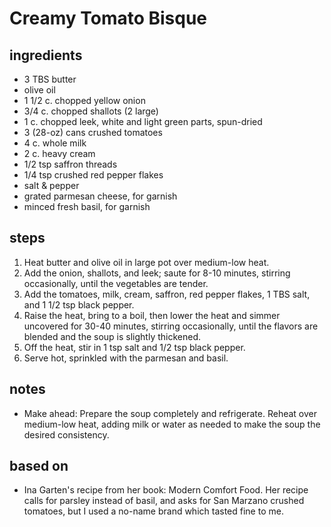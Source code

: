 # Creamy Tomato Bisque

## ingredients
* 3 TBS butter
* olive oil
* 1 1/2 c. chopped yellow onion
* 3/4 c. chopped shallots (2 large)
* 1 c. chopped leek, white and light green parts, spun-dried
* 3 (28-oz) cans crushed tomatoes
* 4 c. whole milk
* 2 c. heavy cream
* 1/2 tsp saffron threads
* 1/4 tsp crushed red pepper flakes
* salt & pepper
* grated parmesan cheese, for garnish
* minced fresh basil, for garnish

## steps  
1. Heat butter and olive oil in large pot over medium-low heat.
2. Add the onion, shallots, and leek; saute for 8-10 minutes, stirring occasionally, until the vegetables are tender.
3. Add the tomatoes, milk, cream, saffron, red pepper flakes, 1 TBS salt, and 1 1/2 tsp black pepper.
4. Raise the heat, bring to a boil, then lower the heat and simmer uncovered for 30-40 minutes, stirring occasionally, until the flavors are blended and the soup is slightly thickened.
5. Off the heat, stir in 1 tsp salt and 1/2 tsp black pepper.
6. Serve hot, sprinkled with the parmesan and basil.
        

## notes  
* Make ahead: Prepare the soup completely and refrigerate. Reheat over medium-low heat, adding milk or water as needed to make the soup the desired consistency.

## based on  
* Ina Garten's recipe from her book: Modern Comfort Food. Her recipe calls for parsley instead of basil, and asks for San Marzano crushed tomatoes, but I used a no-name brand which tasted fine to me.
